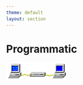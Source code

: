 ```yaml
---
theme: default
layout: section
---
```


# Programmatic

![Win Pub/Sub Animation](.demo/slides/images/win-pubsub-x100.gif)